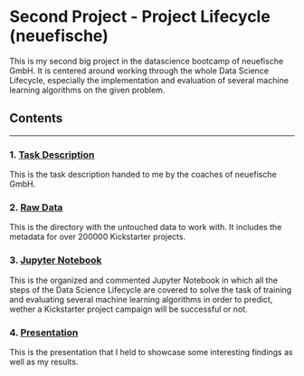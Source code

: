 # Second Project - Project Lifecycle (neuefische)

This is my second big project in the datascience bootcamp of neuefische GmbH.
It is centered around working through the whole Data Science Lifecycle, especially the implementation and evaluation of several machine learning algorithms on the given problem.

## Contents
---

### 1. [Task Description](https://github.com/Tjade27/second_project/blob/main/2_Project_LifeCycle.pdf)
This is the task description handed to me by the coaches of neuefische GmbH. 

### 2. [Raw Data](https://github.com/Tjade27/second_project/tree/main/data)
This is the directory with the untouched data to work with. It includes the metadata for over 200000 Kickstarter projects.

### 3. [Jupyter Notebook](https://github.com/Tjade27/second_project/blob/main/Project%202%20-%20Kickstarter%20Campaign%20Success%20Predictor.ipynb)
This is the organized and commented Jupyter Notebook in which all the steps of the Data Science Lifecycle are covered to solve the task of training and evaluating several machine learning algorithms in order to predict, wether a Kickstarter project campaign will be successful or not.

### 4. [Presentation](https://github.com/Tjade27/second_project/blob/main/Project%202%20-%20Kickstarter%20Presentation.pdf)
This is the presentation that I held to showcase some interesting findings as well as my results.

